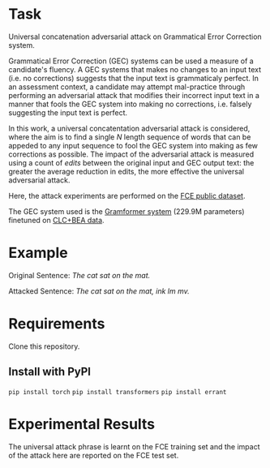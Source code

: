 # Task
Universal concatenation adversarial attack on Grammatical Error Correction system.

Grammatical Error Correction (GEC) systems can be used a measure of a candidate's fluency. A GEC systems that makes no changes to an input text (i.e. no corrections) suggests that the input text is grammaticaly perfect. In an assessment context, a candidate may attempt mal-practice through performing an adversarial attack that modifies their incorrect input text in a manner that fools the GEC system into making no corrections, i.e. falsely suggesting the input text is perfect.

In this work, a universal concatentation adversarial attack is considered, where the aim is to find a single _N_ length sequence of words that can be appeded to any input sequence to fool the GEC system into making as few corrections as possible. The impact of the adversarial attack is measured using a count of _edits_ between the original input and GEC output text: the greater the average reduction in edits, the more effective the universal adversarial attack.

Here, the attack experiments are performed on the [FCE public dataset](https://ilexir.co.uk/datasets/index.html).

The GEC system used is the [Gramformer system](https://githubhelp.com/PrithivirajDamodaran/Gramformer) (229.9M parameters) finetuned on [CLC+BEA data](https://www.cl.cam.ac.uk/research/nl/bea2019st/).

# Example

Original Sentence: _The cat sat on the mat._

Attacked Sentence: _The cat sat on the mat, ink lm mv._

# Requirements

Clone this repository.

## Install with PyPI

`pip install torch`
`pip install transformers`
`pip install errant`

# Experimental Results

The universal attack phrase is learnt on the FCE training set and the impact of the attack here are reported on the FCE test set.

